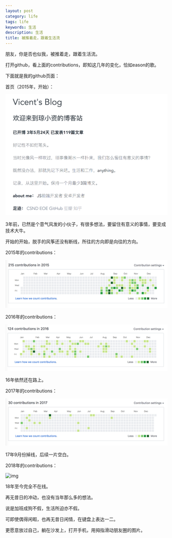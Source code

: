```yaml
---
layout: post
category: life
tags: life
keywords: 生活
description: 生活
title: 被推着走，跟着生活流
---
```


朋友，你是否也似我，被推着走，跟着生活流。

打开github，看上面的contributions，即知这几年的变化，恰如eason的歌。

下面就是我的github页面：

首页（2015年，开始）：

![img](/images/github_home.png)

3年前，已然是个意气风发的小伙子，有很多想法，要留住有意义的事情，要变成技术大牛。

开始的开始，脱手的风筝还没有断线，所往的方向即是向往的方向。

2015年的contributions：

![img](/images/github_active_2015.png)

2016年的contributions：

![img](/images/github_active_2016.png)

16年依然还在路上。

2017年的contributions：

![img](/images/github_active_2017.png)

17年9月份掉线，后续一片空白。

2018年的contributions：

![img](/images/github_active_2018.png)

18年至今完全不在线。

再无昔日的冲动，也没有当年那么多的想法。

说是加班成狗不假，生活所迫亦不假。

可即使偶得闲暇，也再无昔日闲情，在键盘上表达一二。

更愿意放过自己，躺在沙发上，打开手机，用拇指滑动朋友圈的图片。




